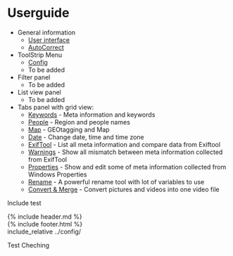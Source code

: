 # Userguide

- General information
  - [User interface](userinterface)
  - [AutoCorrect](autocorrect)
- ToolStrip Menu
  - [Config](config)
  - To be added
- Filter panel
  - To be added
- List view panel
  - To be added
- Tabs panel with grid view:
  - [Keywords](keywords) - Meta information and keywords
  - [People](people) - Region and people names
  - [Map](map) - GEOtagging and Map
  - [Date](date) - Change date, time and time zone
  - [ExifTool](exiftool) - List all meta information and compare data from Exiftool
  - [Warnings](warnings) - Show all mismatch between meta information collected from ExifTool
  - [Properties](properties) - Show and edit some of meta information collected from Windows Properties
  - [Rename](renametool) - A powerful rename tool with lot of variables to use
  - [Convert & Merge](convert-and-merge) - Convert pictures and videos into one video file

Include test<br>

{% include header.md %}
<br>
{% include footer.html %}
<br>
 include_relative ../config/

Test
Cheching

